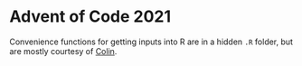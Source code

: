 # Advent of Code 2021

Convenience functions for getting inputs into R are in a hidden `.R` folder, but are mostly courtesy of [Colin](https://colin-fraser.net/post/a-quick-tutorial-on-importing-data-from-advent-of-code-into-r/).